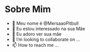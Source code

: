 # Sobre Mim
- 👋 Meu nome é @MersaaoPitbull
- 👀 Eu estou interessado na sua Mâe
- 🌱 Eu adoro ver sua mâe
- 💞️ I’m looking to collaborate on ...
- 📫 How to reach me ...
